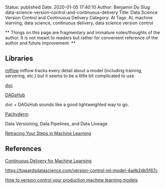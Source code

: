 Status: published
Date: 2020-01-05 17:40:10
Author: Benjamin Du
Slug: data-science-version-control-and-continuous-delivery
Title: Data Science Version Control and Continuous Delivery
Category: AI
Tags: AI, machine learning, data science, continuous delivery, data science version control

**
Things on this page are fragmentary and immature notes/thoughts of the author.
It is not meant to readers but rather for convenient reference of the author and future improvement.
**

## Libraries

[mlflow](https://mlflow.org/docs/latest/index.html)
mlflow tracks every detail about a model (including training, servering, etc.)
but it seems to be a little bit complicated to use.

[dvc](https://dvc.org/)

[DAGsHub](https://dagshub.com/)

dvc + DAGsHub sounds like a good lightweighted way to go.

[Pachyderm](https://github.com/pachyderm/pachyderm)

Data Versioning, Data Pipelines, and Data Lineage

[Retracing Your Steps in Machine Learning](https://medium.com/thelaunchpad/retracing-your-steps-in-machine-learning-ml-versioning-74d19a66bd08)

## References

[Continuous Delivery for Machine Learning](https://martinfowler.com/articles/cd4ml.html)

https://towardsdatascience.com/version-control-ml-model-4adb2db5f87c

[How to version control your production machine learning models](https://algorithmia.com/blog/how-to-version-control-your-production-machine-learning-models)
